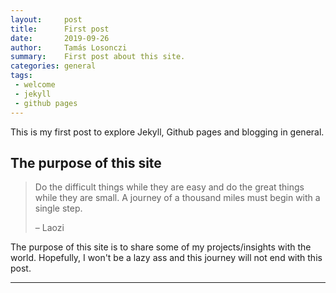 ```yaml
---
layout:     post
title:      First post
date:       2019-09-26
author:     Tamás Losonczi
summary:    First post about this site.
categories: general
tags:
 - welcome
 - jekyll
 - github pages
---
```


This is my first post to explore Jekyll, Github pages and blogging in general.

## The purpose of this site

> Do the difficult things while they are easy and do the great things while they are small. A journey of a thousand miles must begin with a single step.
>
> – Laozi

The purpose of this site is to share some of my projects/insights with the world. Hopefully, I won't be a lazy ass and this journey will not end with this post. 

---